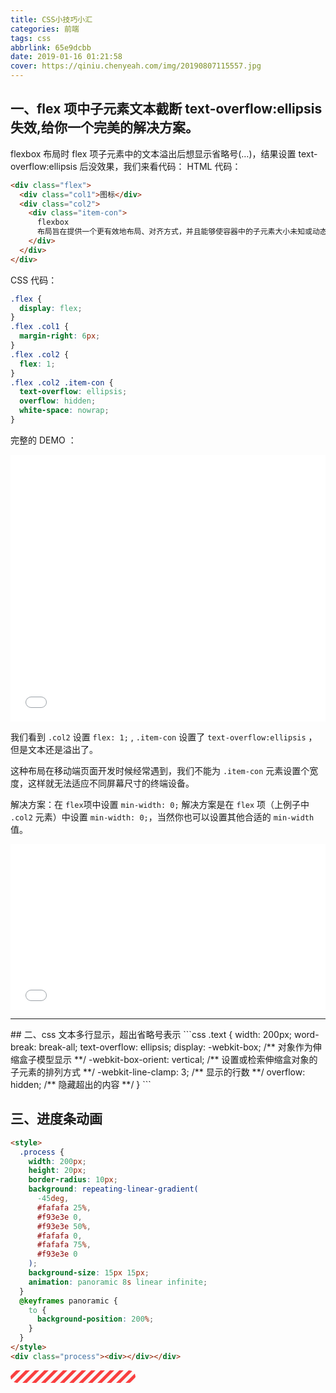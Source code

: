 ```yaml
---
title: CSS小技巧小汇
categories: 前端
tags: css
abbrlink: 65e9dcbb
date: 2019-01-16 01:21:58
cover: https://qiniu.chenyeah.com/img/20190807115557.jpg
---
```


## 一、flex 项中子元素文本截断 text-overflow:ellipsis 失效,给你一个完美的解决方案。

flexbox 布局时 flex 项子元素中的文本溢出后想显示省略号(…)，结果设置 text-overflow:ellipsis 后没效果，我们来看代码：
HTML 代码：

```html
<div class="flex">
  <div class="col1">图标</div>
  <div class="col2">
    <div class="item-con">
      flexbox
      布局旨在提供一个更有效地布局、对齐方式，并且能够使容器中的子元素大小未知或动态变化情况下仍然能够分配好子元素之间的空间。
    </div>
  </div>
</div>
```

CSS 代码：

```css
.flex {
  display: flex;
}
.flex .col1 {
  margin-right: 6px;
}
.flex .col2 {
  flex: 1;
}
.flex .col2 .item-con {
  text-overflow: ellipsis;
  overflow: hidden;
  white-space: nowrap;
}
```

完整的 DEMO ：

<iframe id="cp_embed_pQMqjN" src="//codepen.io/feiwen8772/embed/pQMqjN?height=427&amp;theme-id=0&amp;slug-hash=pQMqjN&amp;default-tab=html%2Cresult&amp;animations=run&amp;editable=&amp;embed-version=2&amp;user=feiwen8772" scrolling="no" frameborder="0" height="427" allowtransparency="true" allowfullscreen="true" allowpaymentrequest="true" name="CodePen Embed" title="CodePen Embed 3" class="cp_embed_iframe " style="width: 100%; overflow: hidden; display: block"></iframe>

我们看到 `.col2` 设置 `flex: 1;` , `.item-con` 设置了 `text-overflow:ellipsis` ，但是文本还是溢出了。

这种布局在移动端页面开发时候经常遇到，我们不能为 `.item-con` 元素设置个宽度，这样就无法适应不同屏幕尺寸的终端设备。

解决方案：在 `flex`项中设置 `min-width: 0;`
解决方案是在 `flex` 项（上例子中 `.col2` 元素）中设置 `min-width: 0;`，当然你也可以设置其他合适的 `min-width`值。

<iframe id="cp_embed_aQeXzx" src="//codepen.io/feiwen8772/embed/aQeXzx?height=265&amp;theme-id=0&amp;slug-hash=aQeXzx&amp;default-tab=css%2Cresult&amp;animations=run&amp;editable=&amp;embed-version=2&amp;user=feiwen8772" scrolling="no" frameborder="0" height="265" allowtransparency="true" allowfullscreen="true" allowpaymentrequest="true" name="CodePen Embed" title="CodePen Embed 2" class="cp_embed_iframe " style="width: 100%; overflow: hidden; display: block"></iframe>
<hr>
## 二、css 文本多行显示，超出省略号表示  
```css
.text {
    width: 200px;
    word-break: break-all;
    text-overflow: ellipsis;
    display: -webkit-box; /** 对象作为伸缩盒子模型显示 **/
    -webkit-box-orient: vertical; /** 设置或检索伸缩盒对象的子元素的排列方式 **/
    -webkit-line-clamp: 3; /** 显示的行数 **/
    overflow: hidden;  /** 隐藏超出的内容 **/
 }
```

## 三、进度条动画

```html
<style>
  .process {
    width: 200px;
    height: 20px;
    border-radius: 10px;
    background: repeating-linear-gradient(
      -45deg,
      #fafafa 25%,
      #f93e3e 0,
      #f93e3e 50%,
      #fafafa 0,
      #fafafa 75%,
      #f93e3e 0
    );
    background-size: 15px 15px;
    animation: panoramic 8s linear infinite;
  }
  @keyframes panoramic {
    to {
      background-position: 200%;
    }
  }
</style>
<div class="process"><div></div></div>
```

<div class="process"><div>

<style>
.process{
    width:200px;
    height:20px;
    border-radius:10px;
    background: repeating-linear-gradient(-45deg, #fafafa 25%, #f93e3e 0, #f93e3e 50%, #fafafa 0, #FAFAFA 75%, #f93e3e 0);
    background-size: 15px 15px;
    animation: panoramic 8s linear infinite;
}
@keyframes panoramic {
    to {
        background-position: 200%;
   }
}
</style>
